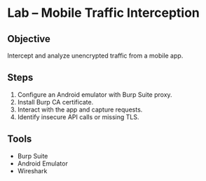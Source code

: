 # Lab – Mobile Traffic Interception

## Objective
Intercept and analyze unencrypted traffic from a mobile app.

## Steps
1. Configure an Android emulator with Burp Suite proxy.  
2. Install Burp CA certificate.  
3. Interact with the app and capture requests.  
4. Identify insecure API calls or missing TLS.  

## Tools
- Burp Suite  
- Android Emulator  
- Wireshark  
